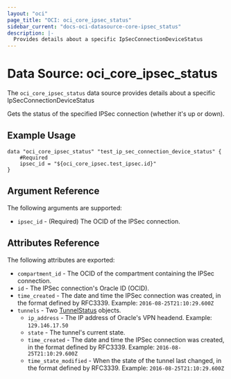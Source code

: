 ```yaml
---
layout: "oci"
page_title: "OCI: oci_core_ipsec_status"
sidebar_current: "docs-oci-datasource-core-ipsec_status"
description: |-
  Provides details about a specific IpSecConnectionDeviceStatus
---
```


# Data Source: oci_core_ipsec_status
The `oci_core_ipsec_status` data source provides details about a specific IpSecConnectionDeviceStatus

Gets the status of the specified IPSec connection (whether it's up or down).


## Example Usage

```hcl
data "oci_core_ipsec_status" "test_ip_sec_connection_device_status" {
	#Required
	ipsec_id = "${oci_core_ipsec.test_ipsec.id}"
}
```

## Argument Reference

The following arguments are supported:

* `ipsec_id` - (Required) The OCID of the IPSec connection.


## Attributes Reference

The following attributes are exported:

* `compartment_id` - The OCID of the compartment containing the IPSec connection.
* `id` - The IPSec connection's Oracle ID (OCID).
* `time_created` - The date and time the IPSec connection was created, in the format defined by RFC3339.  Example: `2016-08-25T21:10:29.600Z` 
* `tunnels` - Two [TunnelStatus](https://docs.us-phoenix-1.oraclecloud.com/api/#/en/iaas/20160918/TunnelStatus/) objects.
	* `ip_address` - The IP address of Oracle's VPN headend.  Example: `129.146.17.50` 
	* `state` - The tunnel's current state.
	* `time_created` - The date and time the IPSec connection was created, in the format defined by RFC3339.  Example: `2016-08-25T21:10:29.600Z` 
	* `time_state_modified` - When the state of the tunnel last changed, in the format defined by RFC3339.  Example: `2016-08-25T21:10:29.600Z` 

